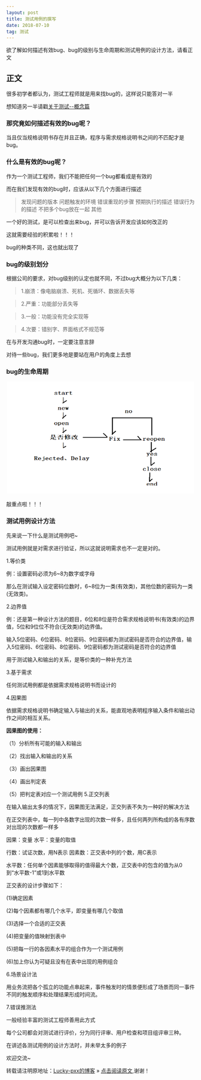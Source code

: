 ```yaml
---
layout: post
title: 测试用例的撰写
date: 2018-07-10
tag: 测试
---  
```


欲了解如何描述有效bug、bug的级别与生命周期和测试用例的设计方法，请看正文

## 正文

很多初学者都认为，测试工程师就是用来找bug的，这样说只能答对一半

想知道另一半请戳[关于测试--概念篇](http://www.bingoxin.top/2018/07/%E5%85%B3%E4%BA%8E%E6%B5%8B%E8%AF%95/)

### 那究竟如何描述有效的bug呢？

当且仅当规格说明书存在并且正确，程序与需求规格说明书之间的不匹配才是bug。

### 什么是有效的bug呢？

作为一个测试工程师，我们不能把任何一个bug都看成是有效的

而在我们发现有效的bug时，应该从以下几个方面进行描述

>发现问题的版本
>问题触发的环境
>错误重现的步骤
>预期执行的描述
>错误行为的描述
>不把多个bug放在一起
>其他

一个好的测试，是可以检查出来bug，并可以告诉开发应该如何改正的

这就需要经验的积累啦！！！

bug的种类不同，这也就出现了

### bug的级别划分

根据公司的要求，对bug级别的认定也就不同，不过bug大概分为以下几类：

>1.崩溃：像电脑崩溃、死机、死循环、数据丢失等

>2.严重：功能部分丢失等

>3.一般：功能没有完全实现等

>4.次要：错别字、界面格式不规范等

在与开发沟通bug时，一定要注意言辞

对待一些bug，我们更多地是要站在用户的角度上去想

### bug的生命周期

<div align="center">
	<img src="\images\posts\测试用例\bug的生命周期.PNG" height="300" width="500">  
</div>

敲重点啦！！！

### 测试用例设计方法

先来说一下什么是测试用例吧~

测试用例就是对需求进行验证，所以这就说明需求也不一定是对的。

 1.等价类
 
例：设置密码必须为6~8为数字或字母
	
那么在测试输入设定密码位数时，6~8位为一类(有效类)，其他位数的密码为一类(无效类)。
	   
 2.边界值
 
例：还是第一种设计方法的题目，6位和8位是符合需求规格说明书(有效类)的边界值，5位和9位位不符合(无效类)的边界值。
	
输入5位密码、6位密码、8位密码、9位密码都为测试密码是否符合的边界值，输入5位密码、6位密码、8位密码、9位密码都为测试密码是否符合的边界值
	
用于测试输入和输出的关系，是等价类的一种补充方法

 3.基于需求
 
任何测试用例都是依据需求规格说明书而设计的
	
 4.因果图
 
依据需求规格说明书确定输入与输出的关系，能直观地表明程序输入条件和输出动作之间的相互关系。
	
**因果图的使用：**
	
（1）分析所有可能的输入和输出
	
（2）找出输入和输出的关系  
 
（3）画出因果图
	
（4）画出判定表
	
（5）把判定表对应一个测试用例
 5.正交列表
 
在输入输出太多的情况下，因果图无法满足，正交列表不失为一种好的解决方法
	
在正交列表中，每一列中各数字出现的次数一样多，且任何两列所构成的各有序数对出现的次数都一样多
	
因果：变量                        水平：变量的取值
	
行数：试证次数，用N表示           因素数：正交表中列的个数，用C表示
	
水平数：任何单个因素能够取得的值得最大个数，正交表中的包含的值为从0到“水平数-1”或1到水平数
	
正交表的设计步骤如下：
	
(1)确定因素
	
(2)每个因素都有哪几个水平，即变量有哪几个取值
	
(3)选择一个合适的正交表
	
(4)把变量的值映射到表中
	
(5)把每一行的各因素水平的组合作为一个测试用例
	
(6)加上你认为可疑且没有在表中出现的用例组合
	
 6.场景设计法
 
用业务流把各个孤立的功能点串起来，事件触发时的情景便形成了场景而同一事件不同的触发顺序和处理结果形成时间流。
	
 7.错误推测法
 
一般经验丰富的测试工程师善用此方式
	
每个公司都会对测试进行评价，分为同行评审、用户检查和项目组评审三种。

在讲述各测试用例的设计方法时，并未举太多的例子
	
欢迎交流~
  
转载请注明原地址：[Lucky-pxx的博客](http://www.bingoxin.top) » [点击阅读原文](http://www.bingoxin.top/2018/07/%E6%B5%8B%E8%AF%95%E7%94%A8%E4%BE%8B%E7%9A%84%E6%92%B0%E5%86%99/),谢谢！